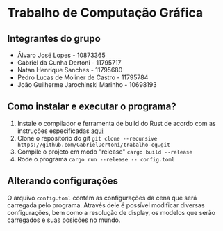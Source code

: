# Trabalho de Computação Gráfica

## Integrantes do grupo

- Álvaro José Lopes - 10873365
- Gabriel da Cunha Dertoni - 11795717
- Natan Henrique Sanches - 11795680
- Pedro Lucas de Moliner de Castro - 11795784
- João Guilherme Jarochinski Marinho - 10698193

## Como instalar e executar o programa?

1. Instale o compilador e ferramenta de build do Rust de acordo com as instruções especificadas [aqui](https://www.rust-lang.org/tools/install)
2. Clone o repositório do git `git clone --recursive https://github.com/GabrielDertoni/trabalho-cg.git`
3. Compile o projeto em modo "release" `cargo build --release`
4. Rode o programa `cargo run --release -- config.toml`

## Alterando configurações

O arquivo `config.toml` contém as configurações da cena que será carregada pelo programa. Através dele é possível modificar diversas
configurações, bem como a resolução de display, os modelos que serão carregados e suas posições no mundo.
